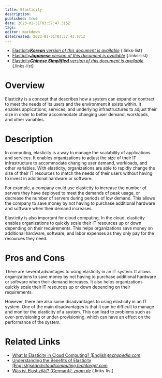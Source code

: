 ```yaml
---
title: Elasticity
description: 
published: true
date: 2023-01-31T03:57:47.315Z
tags: 
editor: markdown
dateCreated: 2023-01-31T03:57:43.971Z
---
```


- [Elasticity***Korean** version of this document is available*](/ko/Knowledge-base/Dictionary/elasticity)
{.links-list}
- [Elasticity***Japanese** version of this document is available*](/ja/Knowledge-base/Dictionary/elasticity)
{.links-list}
- [Elasticity***Chinese Simplified** version of this document is available*](/zh/Knowledge-base/Dictionary/elasticity)
{.links-list}


# Overview

Elasticity is a concept that describes how a system can expand or contract to meet the needs of its users and the environment it exists within. It enables applications, services, and underlying infrastructures to adjust their size in order to better accommodate changing user demand, workloads, and other variables.

# Description

In computing, elasticity is a way to manage the scalability of applications and services. It enables organizations to adjust the size of their IT infrastructure to accommodate changing user demand, workloads, and other variables. With elasticity, organizations are able to rapidly change the size of their IT resources to match the needs of their users without having to invest in additional hardware or software.

For example, a company could use elasticity to increase the number of servers they have deployed to meet the demands of peak usage, or decrease the number of servers during periods of low demand. This allows the company to save money by not having to purchase additional hardware and software when their demand increases.

Elasticity is also important for cloud computing. In the cloud, elasticity enables organizations to quickly scale their IT resources up or down depending on their requirements. This helps organizations save money on additional hardware, software, and labor expenses as they only pay for the resources they need.

# Pros and Cons

There are several advantages to using elasticity in an IT system. It allows organizations to save money by not having to purchase additional hardware or software when their demand increases. It also helps organizations quickly scale their IT resources up or down depending on their requirements.

However, there are also some disadvantages to using elasticity in an IT system. One of the main disadvantages is that it can be difficult to manage and monitor the elasticity of a system. This can lead to problems such as over-provisioning or under-provisioning, which can have an effect on the performance of the system.

# Related Links

- [What Is Elasticity in Cloud Computing? (English)*techopedia.com*](https://www.techopedia.com/definition/28986/elasticity-in-cloud-computing)
- [Understanding the Benefits of Elasticity (English)*searchcloudcomputing.techtarget.com*](https://searchcloudcomputing.techtarget.com/definition/elasticity)
- [Was ist Elastizität? (German)*it-zoom.de*](https://www.it-zoom.de/was-ist-elastizitaet/)
{.links-list}